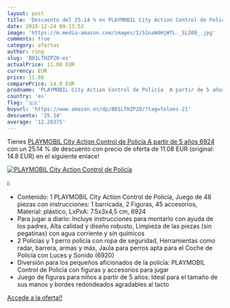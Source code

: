 ```yaml
---
layout: post
title: 'Descuento del 25.14 % en PLAYMOBIL City Action Control de Policía'
date: 2020-12-24 09:13:53
image: 'https://m.media-amazon.com/images/I/51naW4HjWfL._SL200_.jpg'
comments: true
category: ofertas
author: ring
slug: 'B01LTHZP20-es'
actualPrice: 11.08 EUR
currency: EUR
price: 11.08
comparePrice: 14.8 EUR
prodname: 'PLAYMOBIL City Action Control de Policía  A partir de 5 años  6924 '
country: 'es'
flag: '🇪🇸'
buyurl: 'https://www.amazon.es/dp/B01LTHZP20/?tag=tolees-21'
descuento: '25.14'
average: '12.20375'
---
```


Tienes [PLAYMOBIL City Action Control de Policía  A partir de 5 años  6924 ](https://www.amazon.es/dp/B01LTHZP20/?tag=tolees-21) con un 25.14 % de descuento con precio de oferta de 11.08 EUR (original: 14.8 EUR) en el siguiente enlace!

[![PLAYMOBIL City Action Control de Policía](https://m.media-amazon.com/images/I/51naW4HjWfL._SL200_.jpg)](https://www.amazon.es/dp/B01LTHZP20/?tag=tolees-21)

ℹ️:

- Contenido: 1 PLAYMOBIL City Action Control de Policía, Juego de 48 piezas con instrucciones: 1 barricada, 2 Figuras, 45 accesorios, Material: plástico, LxPxA: 7.5x3x4,5 cm, 6924
- Para jugar a diario: Incluye instrucciones para montarlo con ayuda de los padres, Alta calidad y diseño robusto, Limpieza de las piezas (sin pegatinas) con agua corriente y sin químicos
- 2 Policías y 1 perro policía con ropa de seguridad, Herramientas como radar, barrera, armas y más, Jaula para perros apta para el Coche de Policía con Luces y Sonido (6920)
- Diversión para los pequeños aficionados de la policía: PLAYMOBIL Control de Policía con figuras y accesorios para jugar
- Juego de figuras para niños a partir de 5 años: Ideal para el tamaño de sus manos y bordes redondeados agradables al tacto

[Accede a la oferta!!](https://www.amazon.es/dp/B01LTHZP20/?tag=tolees-21)
